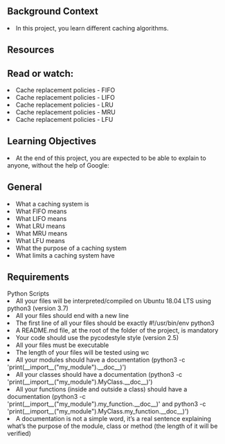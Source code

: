 <h2>Background Context</h2>
<li>In this project, you learn different caching algorithms.

<h2>Resources</h2>
<h2>Read or watch:</h2>

<li>Cache replacement policies - FIFO
<li>Cache replacement policies - LIFO
<li>Cache replacement policies - LRU
<li>Cache replacement policies - MRU
<li>Cache replacement policies - LFU
<h2>Learning Objectives</h2>
<li>At the end of this project, you are expected to be able to explain to anyone, without the help of Google:

<h2>General</h2>
<li>What a caching system is
<li>What FIFO means
<li>What LIFO means
<li>What LRU means
<li>What MRU means
<li>What LFU means
<li>What the purpose of a caching system
<li>What limits a caching system have
<h2>Requirements</h2>
Python Scripts
<li>All your files will be interpreted/compiled on Ubuntu 18.04 LTS using python3 (version 3.7)
<li>All your files should end with a new line
<li>The first line of all your files should be exactly #!/usr/bin/env python3
<li>A README.md file, at the root of the folder of the project, is mandatory
<li>Your code should use the pycodestyle style (version 2.5)
<li>All your files must be executable
<li>The length of your files will be tested using wc
<li>All your modules should have a documentation (python3 -c 'print(__import__("my_module").__doc__)')
<li>All your classes should have a documentation (python3 -c 'print(__import__("my_module").MyClass.__doc__)')
<li>All your functions (inside and outside a class) should have a documentation (python3 -c 'print(__import__("my_module").my_function.__doc__)' and python3 -c 'print(__import__("my_module").MyClass.my_function.__doc__)')
<li>A documentation is not a simple word, it’s a real sentence explaining what’s the purpose of the module, class or method (the length of it will be verified)